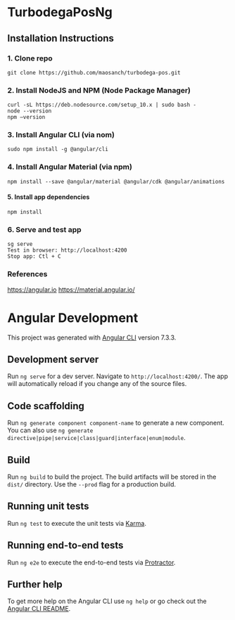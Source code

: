 # TurbodegaPosNg
## Installation Instructions
### 1. Clone repo
```
git clone https://github.com/maosanch/turbodega-pos.git
```

### 2. Install NodeJS and NPM (Node Package Manager)
```
curl -sL https://deb.nodesource.com/setup_10.x | sudo bash -
node --version
npm —version 
```

### 3. Install Angular CLI (via nom)
```
sudo npm install -g @angular/cli
```

### 4. Install Angular Material (via npm)
```
npm install --save @angular/material @angular/cdk @angular/animations
```

#### 5. Install app dependencies
```
npm install
```

### 6. Serve and test app
```
sg serve
Test in browser: http://localhost:4200
Stop app: Ctl + C
```

### References
https://angular.io
https://material.angular.io/

# Angular Development
This project was generated with [Angular CLI](https://github.com/angular/angular-cli) version 7.3.3.

## Development server

Run `ng serve` for a dev server. Navigate to `http://localhost:4200/`. The app will automatically reload if you change any of the source files.

## Code scaffolding

Run `ng generate component component-name` to generate a new component. You can also use `ng generate directive|pipe|service|class|guard|interface|enum|module`.

## Build

Run `ng build` to build the project. The build artifacts will be stored in the `dist/` directory. Use the `--prod` flag for a production build.

## Running unit tests

Run `ng test` to execute the unit tests via [Karma](https://karma-runner.github.io).

## Running end-to-end tests

Run `ng e2e` to execute the end-to-end tests via [Protractor](http://www.protractortest.org/).

## Further help

To get more help on the Angular CLI use `ng help` or go check out the [Angular CLI README](https://github.com/angular/angular-cli/blob/master/README.md).
